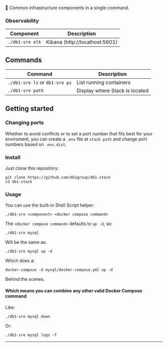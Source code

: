 🧱 Common infrastructure components in a single command.

### Observability

| Component | Description |
| --- | --- |
| `./db1-sre elk`| Kibana (http://localhost:5601) |

## Commands

| Command | Description |
| --- | --- |
| `./db1-sre ls` or `db1-sre ps` | List running containers |
| `./db1-sre path` | Display where Stack is located |

## Getting started

### Changing ports

Whether to avoid conflicts or to set a port number that fits best for your enviroment, you can create a `.env` file at `stack path` and change port numbers based on `.env.dist`.

### Install

Just clone this repository:
```shell
git clone https://github.com/db1group/db1-stack
cd db1-stack
```

### Usage
You can use the built-in Shell Script helper:
```shell
./db1-sre <component> <docker compose command>
```

The `<docker compose command>` defaults to `up -d`, so:
```shell
./db1-sre mysql
```
Will be the same as:
```shell
./db1-sre mysql up -d
```
Which does a:
```shell
docker-compose -d mysql/docker-compose.yml up -d
```
Behind the scenes.

#### Which means you can combine any other valid Docker Compose command

Like:
```shell
./db1-sre mysql down
```

Or:
```shell
./db1-sre mysql logs -f
```

---